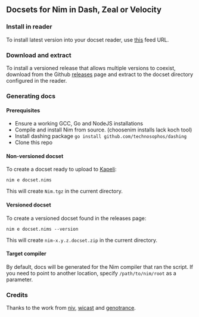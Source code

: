 ## Docsets for Nim in Dash, Zeal or Velocity

### Install in reader

To install latest version into your docset reader, use [this](https://zealusercontributions.now.sh/api/docsets/Nim) feed URL.

### Download and extract

To install a versioned release that allows multiple versions to coexist, download from the Github [releases](releases) page and extract to the docset directory configured in the reader.

### Generating docs

#### Prerequisites

- Ensure a working GCC, Go and NodeJS installations
- Compile and install Nim from source. (choosenim installs lack koch tool)
- Install dashing package `go install github.com/technosophos/dashing`
- Clone this repo

#### Non-versioned docset

To create a docset ready to upload to [Kapeli](https://github.com/Kapeli/Dash-User-Contributions/tree/master/docsets/Nim):
```
nim e docset.nims
```
This will create `Nim.tgz` in the current directory.

#### Versioned docset

To create a versioned docset found in the releases page:
```
nim e docset.nims --version
```
This will create `nim-x.y.z.docset.zip` in the current directory.

#### Target compiler

By default, docs will be generated for the Nim compiler that ran the script. If you need to point to another location, specify `/path/to/nim/root` as a parameter.

### Credits

Thanks to the work from [niv](https://github.com/niv/nim-docset), [wicast](https://github.com/wicast/nim-docset) and [genotrance](https://github.com/genotrance/nim-docset).
